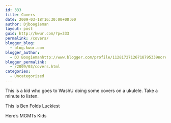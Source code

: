 ```yaml
---
id: 333
title: Covers
date: 2009-03-18T16:30:00+00:00
author: Djboogieman
layout: post
guid: http://kwur.com/?p=333
permalink: /covers/
blogger_blog:
  - blog.kwur.com
blogger_author:
  - DJ Boogiemanhttp://www.blogger.com/profile/11281727126718795339noreply@blogger.com
blogger_permalink:
  - /2009/03/covers.html
categories:
  - Uncategorized
---
```

<div class="pf-content">
  <p>
    This is a kid who goes to WashU doing some covers on a ukulele. Take a minute to listen.
  </p>
  
  <p>
    This is Ben Folds Luckiest
  </p>
  
  <p>
  </p>
  
  <p>
    Here’s MGMTs Kids
  </p>
  
  <p>
  </p>
</div>